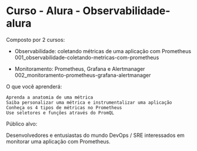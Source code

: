 # Curso - Alura - Observabilidade-alura

Composto por 2 cursos:

- Observabilidade: coletando métricas de uma aplicação com Prometheus
    001_observabilidade-coletando-metricas-com-prometheus

- Monitoramento: Prometheus, Grafana e Alertmanager
    002_monitoramento-prometheus-grafana-alertmanager


O que você aprenderá:

    Aprenda a anatomia de uma métrica
    Saiba personalizar uma métrica e instrumentalizar uma aplicação
    Conheça os 4 tipos de métricas no Prometheus
    Use seletores e funções através do PromQL


Público alvo:

Desenvolvedores e entusiastas do mundo DevOps / SRE interessados em monitorar uma aplicação com Prometheus.